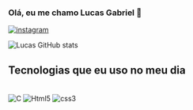 ### Olá, eu me chamo Lucas Gabriel 👋

[![instagram](https://img.shields.io/badge/Instagram-E4405F?style=for-the-badge&logo=instagram&logoColor=white)](https://www.instagram.com/lucasgabr?igsh=MXF1aGx3MTVqeWV4aw%3D%3D&utm_source=qr)

![Lucas GitHub stats](https://github-readme-stats.vercel.app/api?username=LucasGabr98&show_icons=true&theme=tokyonight)

## Tecnologias que eu uso no meu dia
<div style="display: inline_block"><br/>
<img align="center" alt="C" src="https://img.shields.io/badge/C-00599C?style=for-the-badge&logo=c&logoColor=white">
<img align="center" alt="Html5" src="https://img.shields.io/badge/HTML5-E34F26?style=for-the-badge&logo=html5&logoColor=white">
<img align="center" alt="css3" src="https://img.shields.io/badge/CSS3-1572B6?style=for-the-badge&logo=css3&logoColor=white">
</div>
